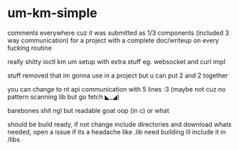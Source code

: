# um-km-simple
comments everywhere cuz it was submitted as 1/3 components (included 3 way communication) for a project with a complete doc/writeup on every fucking routine

really shitty ioctl km um setup with extra stuff eg. websocket and curl impl

stuff removed that im gonna use in a project but u can put 2 and 2 together

you can change to nt api communication with 5 lines :3 (maybe not cuz no pattern scanning lib but go fetch ◣_◢)

barebones shit ngl but readable goat oop (in c) or what

should be build ready, if not change include directories and download whats needed, open a issue if its a headache like .lib need building ill include it in /libs
